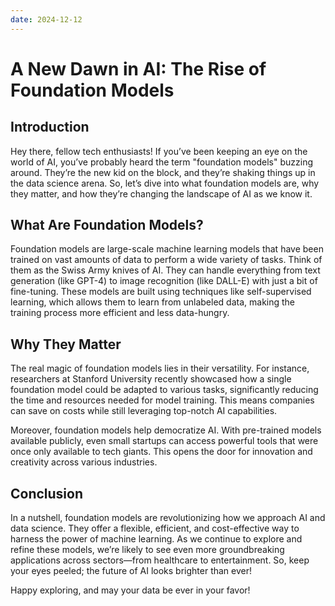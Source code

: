 ```yaml
---
date: 2024-12-12
---
```


# A New Dawn in AI: The Rise of Foundation Models

## Introduction

Hey there, fellow tech enthusiasts! If you’ve been keeping an eye on the world of AI, you’ve probably heard the term "foundation models" buzzing around. They’re the new kid on the block, and they’re shaking things up in the data science arena. So, let’s dive into what foundation models are, why they matter, and how they’re changing the landscape of AI as we know it.

<!-- more -->
## What Are Foundation Models?

Foundation models are large-scale machine learning models that have been trained on vast amounts of data to perform a wide variety of tasks. Think of them as the Swiss Army knives of AI. They can handle everything from text generation (like GPT-4) to image recognition (like DALL-E) with just a bit of fine-tuning. These models are built using techniques like self-supervised learning, which allows them to learn from unlabeled data, making the training process more efficient and less data-hungry.

## Why They Matter

The real magic of foundation models lies in their versatility. For instance, researchers at Stanford University recently showcased how a single foundation model could be adapted to various tasks, significantly reducing the time and resources needed for model training. This means companies can save on costs while still leveraging top-notch AI capabilities.

Moreover, foundation models help democratize AI. With pre-trained models available publicly, even small startups can access powerful tools that were once only available to tech giants. This opens the door for innovation and creativity across various industries.

## Conclusion

In a nutshell, foundation models are revolutionizing how we approach AI and data science. They offer a flexible, efficient, and cost-effective way to harness the power of machine learning. As we continue to explore and refine these models, we’re likely to see even more groundbreaking applications across sectors—from healthcare to entertainment. So, keep your eyes peeled; the future of AI looks brighter than ever!

Happy exploring, and may your data be ever in your favor!